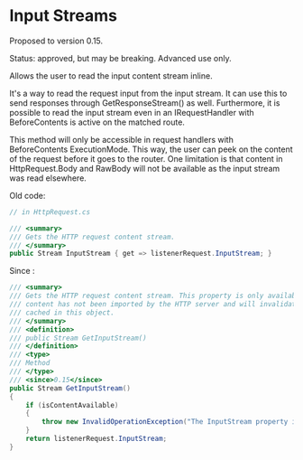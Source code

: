 # Input Streams

Proposed to version 0.15.

Status: approved, but may be breaking. Advanced use only.

Allows the user to read the input content stream inline.

It's a way to read the request input from the input stream. It can use this to send responses through GetResponseStream() as well.
Furthermore, it is possible to read the input stream even in an IRequestHandler with BeforeContents is active on the matched route.

This method will only be accessible in request handlers with BeforeContents ExecutionMode. This way, the user can peek on the content of the request before it goes to the router. One limitation is that content in HttpRequest.Body and RawBody will not be available as the input stream was read elsewhere.

Old code:

```cs
// in HttpRequest.cs

/// <summary>
/// Gets the HTTP request content stream.
/// </summary>
public Stream InputStream { get => listenerRequest.InputStream; }
```

Since <commit>:

```cs
/// <summary>
/// Gets the HTTP request content stream. This property is only available while the
/// content has not been imported by the HTTP server and will invalidate the body content
/// cached in this object.
/// </summary>
/// <definition>
/// public Stream GetInputStream()
/// </definition>
/// <type>
/// Method
/// </type>
/// <since>0.15</since>
public Stream GetInputStream()
{
    if (isContentAvailable)
    {
        throw new InvalidOperationException("The InputStream property is only accessible by BeforeContents requests handlers.");
    }
    return listenerRequest.InputStream;
}
```